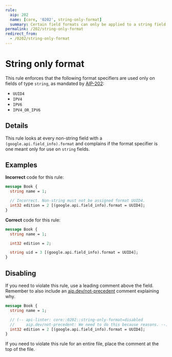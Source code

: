 ```yaml
---
rule:
  aip: 202
  name: [core, '0202', string-only-format]
  summary: Certain field formats can only be applied to a string field.
permalink: /202/string-only-format
redirect_from:
  - /0202/string-only-format
---
```


# String only format

This rule enforces that the following format specifiers are used only on fields
of type `string`, as mandated by [AIP-202][]:

- `UUID4`
- `IPV4`
- `IPV6`
- `IPV4_OR_IPV6`

## Details

This rule looks at every non-string field with a
`(google.api.field_info).format` and complains if the format specifier is one
meant only for use on `string` fields.

## Examples

**Incorrect** code for this rule:

```proto
message Book {
  string name = 1;

  // Incorrect. Non-string must not be assigned format UUID4.
  int32 edition = 2 [(google.api.field_info).format = UUID4];
}
```

**Correct** code for this rule:

```proto
message Book {
  string name = 1;

  int32 edition = 2;

  string uid = 3 [(google.api.field_info).format = UUID4];
}
```

## Disabling

If you need to violate this rule, use a leading comment above the field.
Remember to also include an [aip.dev/not-precedent][] comment explaining why.

```proto
message Book {
  string name = 1;

  // (-- api-linter: core::0202::string-only-format=disabled
  //     aip.dev/not-precedent: We need to do this because reasons. --)
  int32 edition = 2 [(google.api.field_info).format = UUID4];
}
```

If you need to violate this rule for an entire file, place the comment at the
top of the file.

[aip-202]: https://aip.dev/202
[aip.dev/not-precedent]: https://aip.dev/not-precedent